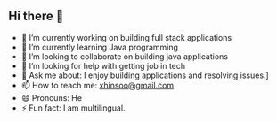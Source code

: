 ## Hi there 👋

- 🔭 I’m currently working on building full stack applications
- 🌱 I’m currently learning Java programming
- 👯 I’m looking to collaborate on building java applications
- 🤔 I’m looking for help with getting job in tech
- 💬 Ask me about: I enjoy building applications and resolving issues.]
- 📫 How to reach me: xhinsoo@gmail.com
- 😄 Pronouns: He
- ⚡ Fun fact: I am multilingual.

